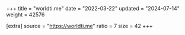 +++
title = "worldti.me"
date = "2022-03-22"
updated = "2024-07-14"
weight = 42576

[extra]
source = "https://worldti.me"
ratio = 7
size = 42
+++
